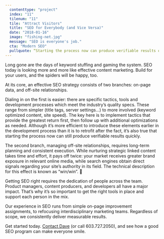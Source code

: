 ```yaml
---
  contenttype: "project"
  index: "11"
  tilenum: "11"
  tile: "Attract Visitors"
  title: "SEO for Everybody (and Vice Versa)"
  date: "2018-01-16"
  image: "fishing-net.jpg"
  message: "SEO is everyone's job."
  cta: "Modern SEO"
  pullquote: “Starting the process now can produce verifiable results quickly.”
---
```


<div>

Long gone are the days of keyword stuffing and gaming the system. SEO today is looking more and more like effective content marketing. Build for your users, and the spiders will be happy, too.

At its core, an effective SEO strategy consists of two branches: on-page data, and off-site relationships.

Dialing in on the first is easier: there are specific tactics, tools and development processes which meet the industry’s quality specs. These range from simpler (title tags, server settings...) to more involved (keyword optimized content, site speed). The key here is to implement tactics that provide the greatest return first, then follow up with additional optimizations as needed. Although it’s more efficient to introduce these elements earlier in the development process than it is to retrofit after the fact, it’s also true that starting the process now can still produce verifiable results quickly.

The second branch, managing off-site relationships, requires long-term planning and consistent execution. While nurturing strategic linked content takes time and effort, it pays off twice: your market receives greater brand exposure in relevant online media, while search engines obtain direct signals regarding your site’s authority in its field. The technical description for this effect is known as “win/win”. 🙂

Getting SEO right requires the dedication of people across the team. Product managers, content producers, and developers all have a major impact. That’s why it’s so important to get the right tools in place and support each person in the mix.

Our experience in SEO runs from simple on-page improvement assignments, to refocusing interdisciplinary marketing teams. Regardless of scope, we consistently deliver measurable results.

Get started today. [Contact Dave](https://davelindberg.com/#contact) (or call 603.727.2050), and see how a good SEO program can make everyone smile.

</div>
